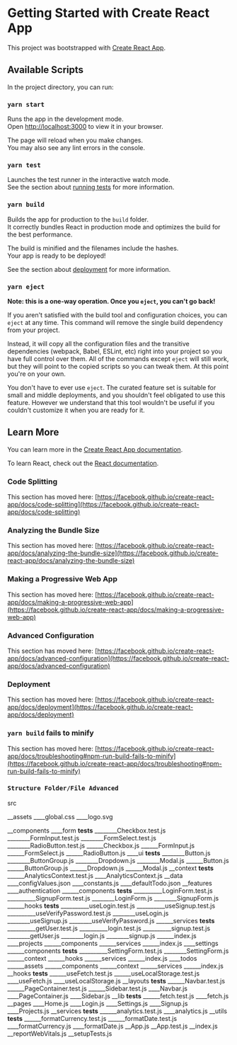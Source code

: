 # Getting Started with Create React App

This project was bootstrapped with [Create React App](https://github.com/facebook/create-react-app).

## Available Scripts

In the project directory, you can run:

### `yarn start`

Runs the app in the development mode.\
Open [http://localhost:3000](http://localhost:3000) to view it in your browser.

The page will reload when you make changes.\
You may also see any lint errors in the console.

### `yarn test`

Launches the test runner in the interactive watch mode.\
See the section about [running tests](https://facebook.github.io/create-react-app/docs/running-tests) for more information.

### `yarn build`

Builds the app for production to the `build` folder.\
It correctly bundles React in production mode and optimizes the build for the best performance.

The build is minified and the filenames include the hashes.\
Your app is ready to be deployed!

See the section about [deployment](https://facebook.github.io/create-react-app/docs/deployment) for more information.

### `yarn eject`

**Note: this is a one-way operation. Once you `eject`, you can't go back!**

If you aren't satisfied with the build tool and configuration choices, you can `eject` at any time. This command will remove the single build dependency from your project.

Instead, it will copy all the configuration files and the transitive dependencies (webpack, Babel, ESLint, etc) right into your project so you have full control over them. All of the commands except `eject` will still work, but they will point to the copied scripts so you can tweak them. At this point you're on your own.

You don't have to ever use `eject`. The curated feature set is suitable for small and middle deployments, and you shouldn't feel obligated to use this feature. However we understand that this tool wouldn't be useful if you couldn't customize it when you are ready for it.

## Learn More

You can learn more in the [Create React App documentation](https://facebook.github.io/create-react-app/docs/getting-started).

To learn React, check out the [React documentation](https://reactjs.org/).

### Code Splitting

This section has moved here: [https://facebook.github.io/create-react-app/docs/code-splitting](https://facebook.github.io/create-react-app/docs/code-splitting)

### Analyzing the Bundle Size

This section has moved here: [https://facebook.github.io/create-react-app/docs/analyzing-the-bundle-size](https://facebook.github.io/create-react-app/docs/analyzing-the-bundle-size)

### Making a Progressive Web App

This section has moved here: [https://facebook.github.io/create-react-app/docs/making-a-progressive-web-app](https://facebook.github.io/create-react-app/docs/making-a-progressive-web-app)

### Advanced Configuration

This section has moved here: [https://facebook.github.io/create-react-app/docs/advanced-configuration](https://facebook.github.io/create-react-app/docs/advanced-configuration)

### Deployment

This section has moved here: [https://facebook.github.io/create-react-app/docs/deployment](https://facebook.github.io/create-react-app/docs/deployment)

### `yarn build` fails to minify

This section has moved here: [https://facebook.github.io/create-react-app/docs/troubleshooting#npm-run-build-fails-to-minify](https://facebook.github.io/create-react-app/docs/troubleshooting#npm-run-build-fails-to-minify)

### `Structure Folder/File Advanced`
src

__assets
____global.css
____logo.svg

__components
____form
      __tests__
________Checkbox.test.js
________FormInput.test.js
________FormSelect.test.js
________RadioButton.test.js
______Checkbox.js
______FormInput.js
______FormSelect.js
______RadioButton.js
____ui
      __tests__
________Button.js
________ButtonGroup.js
________Dropdown.js
________Modal.js
______Button.js
______ButtonGroup.js
______Dropdown.js
______Modal.js
__context
    __tests__
______AnalyticsContext.test.js
____AnalyticsContext.js
__data
____configValues.json
____constants.js
____defaultTodo.json
__features
____authentication
______components
				__tests__
__________LoginForm.test.js
__________SignupForm.test.js
________LoginForm.js
________SignupForm.js
______hooks
				__tests__
__________useLogin.test.js
__________useSignup.test.js
__________useVerifyPassword.test.js
________useLogin.js
________useSignup.js
________useVerifyPassword.js
______services
				__tests__
__________getUser.test.js
__________login.test.js
__________signup.test.js
________getUser.js
________login.js
________signup.js
______index.js
____projects
______components
______services
______index.js
____settings
______components
				__tests__
__________SettingForm.test.js
________SettingForm.js
______context
______hooks
______services
______index.js
____todos
______assets
______components
______context
______services
______index.js
__hooks
    __tests__
______useFetch.test.js
______useLocalStorage.test.js
____useFetch.js
____useLocalStorage.js
__layouts
    __tests__
______Navbar.test.js
______PageContainer.test.js
______Sidebar.test.js
____Navbar.js
____PageContainer.js
____Sidebar.js
__lib
    __tests__
______fetch.test.js
____fetch.js
__pages
____Home.js
____Login.js
____Settings.js
____Signup.js
____Projects.js
__services
    __tests__
______analytics.test.js
____analytics.js
__utils
    __tests__
______formatCurrency.test.js
______formatDate.test.js
____formatCurrency.js
____formatDate.js
__App.js
__App.test.js
__index.js
__reportWebVitals.js
__setupTests.js